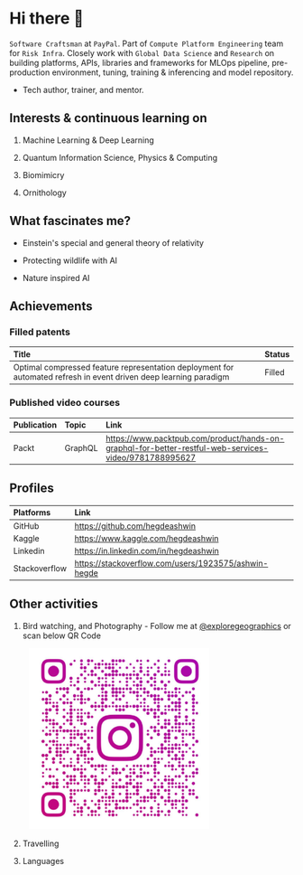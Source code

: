 # Hi there 👋

`Software Craftsman` at `PayPal`. Part of `Compute Platform Engineering` team for `Risk Infra`. Closely work with `Global Data Science` and `Research` on building platforms, APIs, libraries and frameworks for MLOps pipeline, pre-production environment, tuning, training & inferencing and model repository.

* Tech author, trainer, and mentor.

## Interests & continuous learning on

1. Machine Learning & Deep Learning

2. Quantum Information Science, Physics & Computing

3. Biomimicry

4. Ornithology

## What fascinates me?

* Einstein's special and general theory of relativity

* Protecting wildlife with AI

* Nature inspired AI 

## Achievements

### Filled patents

|Title|Status|
|:---|:---|
|Optimal compressed feature representation deployment for automated refresh in event driven deep learning paradigm|Filled|

### Published video courses

|Publication|Topic|Link|
|:---|:---|:---|
|Packt|GraphQL|https://www.packtpub.com/product/hands-on-graphql-for-better-restful-web-services-video/9781788995627|

## Profiles

|Platforms|Link|
|:---|:---|
|GitHub|https://github.com/hegdeashwin|
|Kaggle|https://www.kaggle.com/hegdeashwin|
|Linkedin|https://in.linkedin.com/in/hegdeashwin|
|Stackoverflow|https://stackoverflow.com/users/1923575/ashwin-hegde|

## Other activities

1. Bird watching, and Photography - Follow me at [@exploregeographics](https://www.instagram.com/exploregeographics/) or scan below QR Code

<pre>
    <img src="./insta_qr_code.jpeg" style="width: 320px;" />
</pre>

2. Travelling

3. Languages
